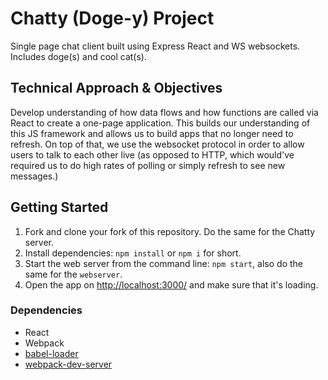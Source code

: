 # Chatty (Doge-y) Project

Single page chat client built using Express React and WS websockets. Includes doge(s) and cool cat(s).

## Technical Approach & Objectives

Develop understanding of how data flows and how functions are called via React to create a one-page application. This builds
our understanding of this JS framework and allows us to build apps that no longer need to refresh. On top of that, we use the websocket protocol in order to allow users to talk to each other live (as opposed to HTTP, which would've required us to do high rates of polling
or simply refresh to see new messages.)

## Getting Started

1. Fork and clone your fork of this repository. Do the same for the Chatty server.
2. Install dependencies: `npm install` or `npm i` for short.
3. Start the web server from the command line: `npm start`, also do the same for the `webserver`.
4. Open the app on <http://localhost:3000/> and make sure that it's loading.

### Dependencies

* React
* Webpack
* [babel-loader](https://github.com/babel/babel-loader)
* [webpack-dev-server](https://github.com/webpack/webpack-dev-server)